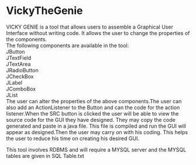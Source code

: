 # VickyTheGenie
VICKY GENIE is a tool that allows users to assemble a Graphical User Interface without writing code.  It allows the user to change the properties of the components.<br />
The following components are available in the tool:<br />
JButton<br />
JTextField<br />
JTextArea<br />
JRadioButton<br />
JCheckBox<br />
JLabel<br />
JComboBox<br />
JList<br />
The user can alter the properties of the above components.The user can also add an ActionListener to the Button and can the code for the action listener.When the SRC button is clicked the user will be able to view the source code for the GUI they have designed. They may copy the code generated and paste in a java file. This file is compiled and run the GUI will appear as designed.Then the user may carry on with his coding. This helps the user to reduce his time on creating his desired GUI.<br />

This tool involves RDBMS and will require a MYSQL server and the MYSQL tables are given in SQL Table.txt

